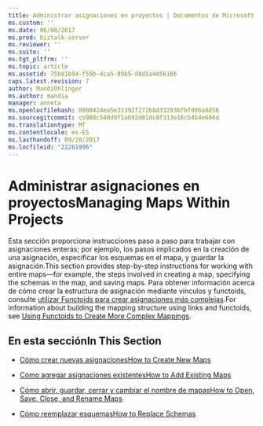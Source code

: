 ```yaml
---
title: Administrar asignaciones en proyectos | Documentos de Microsoft
ms.custom: ''
ms.date: 06/08/2017
ms.prod: biztalk-server
ms.reviewer: ''
ms.suite: ''
ms.tgt_pltfrm: ''
ms.topic: article
ms.assetid: 75b81b94-f55b-4ca5-89b5-d8d5a4e56166
caps.latest.revision: 7
author: MandiOhlinger
ms.author: mandia
manager: anneta
ms.openlocfilehash: 0900424ea5e31392f27268d33293bfbfd06a8d56
ms.sourcegitcommit: cb908c540d8f1a692d01dc8f313e16cb4b4e696d
ms.translationtype: MT
ms.contentlocale: es-ES
ms.lasthandoff: 09/20/2017
ms.locfileid: "22261996"
---
```

# <a name="managing-maps-within-projects"></a><span data-ttu-id="b2680-102">Administrar asignaciones en proyectos</span><span class="sxs-lookup"><span data-stu-id="b2680-102">Managing Maps Within Projects</span></span>
<span data-ttu-id="b2680-103">Esta sección proporciona instrucciones paso a paso para trabajar con asignaciones enteras; por ejemplo, los pasos implicados en la creación de una asignación, especificar los esquemas en el mapa, y guardar la asignación.</span><span class="sxs-lookup"><span data-stu-id="b2680-103">This section provides step-by-step instructions for working with entire maps—for example, the steps involved in creating a map, specifying the schemas in the map, and saving maps.</span></span> <span data-ttu-id="b2680-104">Para obtener información acerca de cómo crear la estructura de asignación mediante vínculos y functoids, consulte [utilizar Functoids para crear asignaciones más complejas](../core/using-functoids-to-create-more-complex-mappings.md).</span><span class="sxs-lookup"><span data-stu-id="b2680-104">For information about building the mapping structure using links and functoids, see [Using Functoids to Create More Complex Mappings](../core/using-functoids-to-create-more-complex-mappings.md).</span></span>  
  
## <a name="in-this-section"></a><span data-ttu-id="b2680-105">En esta sección</span><span class="sxs-lookup"><span data-stu-id="b2680-105">In This Section</span></span>  
  
-   [<span data-ttu-id="b2680-106">Cómo crear nuevas asignaciones</span><span class="sxs-lookup"><span data-stu-id="b2680-106">How to Create New Maps</span></span>](../core/how-to-create-new-maps.md)  
  
-   [<span data-ttu-id="b2680-107">Cómo agregar asignaciones existentes</span><span class="sxs-lookup"><span data-stu-id="b2680-107">How to Add Existing Maps</span></span>](../core/how-to-add-existing-maps.md)  
  
-   [<span data-ttu-id="b2680-108">Cómo abrir, guardar, cerrar y cambiar el nombre de mapas</span><span class="sxs-lookup"><span data-stu-id="b2680-108">How to Open, Save, Close, and Rename Maps</span></span>](../core/how-to-open-save-close-and-rename-maps.md)  
  
-   [<span data-ttu-id="b2680-109">Cómo reemplazar esquemas</span><span class="sxs-lookup"><span data-stu-id="b2680-109">How to Replace Schemas</span></span>](../core/how-to-replace-schemas.md)